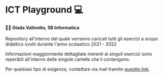 # ICT Playground :computer:

#### :woman_technologist:	 Giada Valinotto, 5B Informatica

Repository all'interno del quale verranno caricati tutti gli esercizi a scopo didattico svolti durante l'anno scolastico 2021 - 2022

Informazioni maggiormente dettagliate inerenti ai singoli esercizi sono reperibili all'interno delle singole cartelle che li contengono.

Per qualsiasi tipo di esigenza, contattare via mail tramite [questto link](mailto:g.valinotto.0990@vallauri.edu?subject=[GitHub]%20Info%20Playground).
